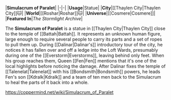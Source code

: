 |**Simulacrum of Paralet**|
|-|-|
|**Usage**|Statue|
|**City**|[[Thaylen City\|Thaylen City]]🐱︎|
|**World**|[[Roshar\|Roshar]]🐱︎|
|**Universe**|[[Cosmere\|Cosmere]]|
|**Featured In**|*The Stormlight Archive*|

The **Simulacrum of Paralet** is a statue in [[Thaylen City\|Thaylen City]] close to the temple of [[Battah\|Battah]].
It represents an unknown human figure, large enough to require several people to carry its parts and a set of ropes to pull them up.
During [[Dalinar\|Dalinar's]] introductory tour of the city, he notices it has fallen over and off a ledge into the Loft Wards, presumably during one of the [[Everstorm\|Everstorms]], leaving behind only feet. When his group reaches them, Queen [[Fen\|Fen]] mentions that it's one of the local highlights before noticing the damage. After Dalinar fixes the temple of [[Talenelat\|Talenelat]] with his [[Bondsmith\|Bondsmith]] powers, he leads Fen's son [[Kdralk\|Kdralk]] and a team of ten men back to the Simulacrum to heal the parts of it back into a whole.



https://coppermind.net/wiki/Simulacrum_of_Paralet